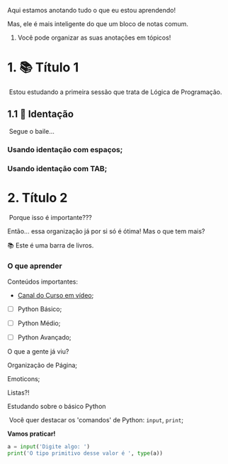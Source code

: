 Aqui estamos anotando tudo o que eu estou aprendendo!

Mas, ele é mais inteligente do que um bloco de notas comum.



1. Você pode organizar as suas anotações em tópicos!



# 1. :books: Título 1

​	Estou estudando a primeira sessão que trata de Lógica de Programação.



## 1.1 :sake: Identação

​	Segue o baile...



### Usando identação com espaços;



### Usando identação com TAB;





# 2. Título 2

​	Porque isso é importante???



Então... essa organização já por si só é ótima! Mas o que tem mais?



:books: Este é uma barra de livros.





### O que aprender

Conteúdos importantes:

- [Canal do Curso em vídeo](https://www.youtube.com/c/CursoemV%C3%ADdeo);



- [ ] Python Básico;
- [ ] Python Médio;
- [ ] Python Avançado;



O que a gente já viu?

Organização de Página;

Emoticons;

Listas?!



Estudando sobre o básico Python

​	Você quer destacar os 'comandos' de Python: `input`, `print`;



**Vamos praticar!**

```python
a = input('Digite algo: ')
print('O tipo primitivo desse valor é ', type(a))
```

